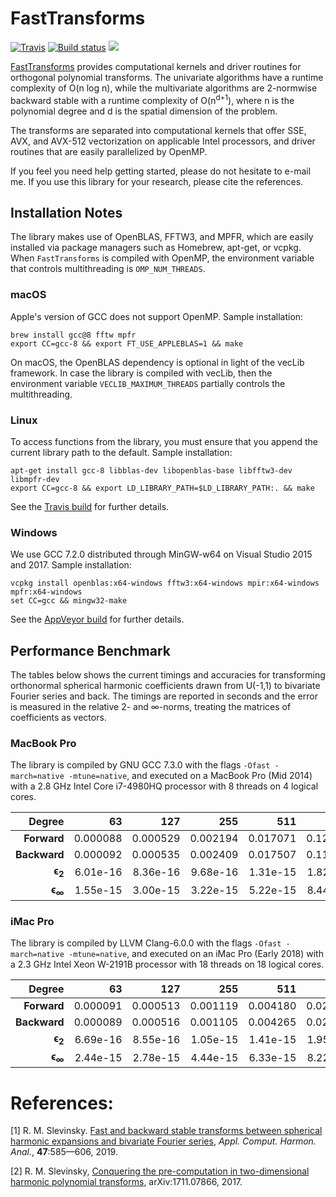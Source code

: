 # FastTransforms

[![Travis](https://travis-ci.org/MikaelSlevinsky/FastTransforms.svg?branch=master)](https://travis-ci.org/MikaelSlevinsky/FastTransforms) [![Build status](https://ci.appveyor.com/api/projects/status/er98t0q3bsx4a5l9/branch/master?svg=true)](https://ci.appveyor.com/project/MikaelSlevinsky/fasttransforms/branch/master) [![](https://img.shields.io/badge/docs-master-blue.svg)](https://MikaelSlevinsky.github.io/FastTransforms)

[FastTransforms](https://github.com/MikaelSlevinsky/FastTransforms) provides computational kernels and driver routines for orthogonal polynomial transforms. The univariate algorithms have a runtime complexity of O(n log n), while the multivariate algorithms are 2-normwise backward stable with a runtime complexity of O(n<sup>d+1</sup>), where n is the polynomial degree and d is the spatial dimension of the problem.

The transforms are separated into computational kernels that offer SSE, AVX, and AVX-512 vectorization on applicable Intel processors, and driver routines that are easily parallelized by OpenMP.

If you feel you need help getting started, please do not hesitate to e-mail me. If you use this library for your research, please cite the references.

## Installation Notes

The library makes use of OpenBLAS, FFTW3, and MPFR, which are easily installed via package managers such as Homebrew, apt-get, or vcpkg. When `FastTransforms` is compiled with OpenMP, the environment variable that controls multithreading is `OMP_NUM_THREADS`.

### macOS

Apple's version of GCC does not support OpenMP. Sample installation:
```
brew install gcc@8 fftw mpfr
export CC=gcc-8 && export FT_USE_APPLEBLAS=1 && make
```
On macOS, the OpenBLAS dependency is optional in light of the vecLib framework. In case the library is compiled with vecLib, then the environment variable `VECLIB_MAXIMUM_THREADS` partially controls the multithreading.

### Linux

To access functions from the library, you must ensure that you append the current library path to the default. Sample installation:
```
apt-get install gcc-8 libblas-dev libopenblas-base libfftw3-dev libmpfr-dev
export CC=gcc-8 && export LD_LIBRARY_PATH=$LD_LIBRARY_PATH:. && make
```
See the [Travis build](https://github.com/MikaelSlevinsky/FastTransforms/blob/master/.travis.yml) for further details.

### Windows

We use GCC 7.2.0 distributed through MinGW-w64 on Visual Studio 2015 and 2017. Sample installation:
```
vcpkg install openblas:x64-windows fftw3:x64-windows mpir:x64-windows mpfr:x64-windows
set CC=gcc && mingw32-make
```
See the [AppVeyor build](https://github.com/MikaelSlevinsky/FastTransforms/blob/master/.appveyor.yml) for further details.

## Performance Benchmark

The tables below shows the current timings and accuracies for transforming orthonormal spherical harmonic coefficients drawn from U(-1,1) to bivariate Fourier series and back. The timings are reported in seconds and the error is measured in the relative 2- and ∞-norms, treating the matrices of coefficients as vectors.

### MacBook Pro

The library is compiled by GNU GCC 7.3.0 with the flags `-Ofast -march=native -mtune=native`, and executed on a MacBook Pro (Mid 2014) with a 2.8 GHz Intel Core i7-4980HQ processor with 8 threads on 4 logical cores.

| Degree            | 63       | 127      | 255      | 511      | 1023     | 2047     | 4095     | 8191     |
| ----------------: | -------: | -------: | -------: | -------: | -------: | -------: | -------: | -------: |
| **Forward**       | 0.000088 | 0.000529 | 0.002194 | 0.017071 | 0.121610 | 1.033182 | 12.38314 | 139.3769 |
| **Backward**      | 0.000092 | 0.000535 | 0.002409 | 0.017507 | 0.111388 | 0.795846 | 6.526968 | 101.6704 |
| **ϵ<sub>2</sub>** | 6.01e-16 | 8.36e-16 | 9.68e-16 | 1.31e-15 | 1.82e-15 | 2.54e-15 | 3.55e-15 | 5.00e-15 |
| **ϵ<sub>∞</sub>** | 1.55e-15 | 3.00e-15 | 3.22e-15 | 5.22e-15 | 8.44e-15 | 1.25e-14 | 1.71e-14 | 3.62e-14 |

### iMac Pro

The library is compiled by LLVM Clang-6.0.0 with the flags `-Ofast -march=native -mtune=native`, and executed on an iMac Pro (Early 2018) with a 2.3 GHz Intel Xeon W-2191B processor with 18 threads on 18 logical cores.

| Degree            | 63       | 127      | 255      | 511      | 1023     | 2047     | 4095     | 8191     |
| ----------------: | -------: | -------: | -------: | -------: | -------: | -------: | -------: | -------: |
| **Forward**       | 0.000091 | 0.000513 | 0.001119 | 0.004180 | 0.021416 | 0.185732 | 2.445858 | 24.53793 |
| **Backward**      | 0.000089 | 0.000516 | 0.001105 | 0.004265 | 0.022442 | 0.130701 | 1.386275 | 20.40340 |
| **ϵ<sub>2</sub>** | 6.69e-16 | 8.55e-16 | 1.05e-15 | 1.41e-15 | 1.95e-15 | 2.79e-15 | 3.95e-15 | 5.86e-15 |
| **ϵ<sub>∞</sub>** | 2.44e-15 | 2.78e-15 | 4.44e-15 | 6.33e-15 | 8.22e-15 | 1.23e-14 | 1.99e-14 | 4.17e-14 |


# References:

   [1]  R. M. Slevinsky. <a href="https://doi.org/10.1016/j.acha.2017.11.001">Fast and backward stable transforms between spherical harmonic expansions and bivariate Fourier series</a>, *Appl. Comput. Harmon. Anal.*, **47**:585—606, 2019.

   [2]  R. M. Slevinsky, <a href="https://arxiv.org/abs/1711.07866">Conquering the pre-computation in two-dimensional harmonic polynomial transforms</a>, arXiv:1711.07866, 2017.
